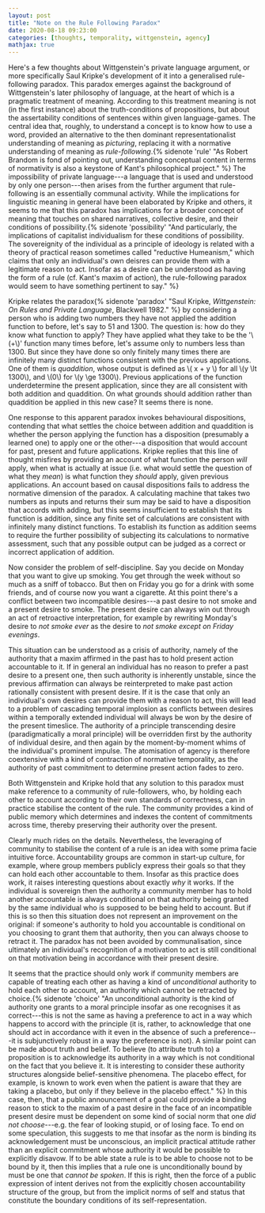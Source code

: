 ```yaml
---
layout: post
title: "Note on the Rule Following Paradox"
date: 2020-08-18 09:23:00
categories: [thoughts, temporality, wittgenstein, agency]
mathjax: true
---
```


Here's a few thoughts about Wittgenstein's private language argument, or more specifically Saul Kripke's development of it into a generalised rule-following paradox. This paradox emerges against the background of Wittgenstein's later philosophy of language, at the heart of which is a pragmatic treatment of meaning. According to this treatment meaning is not (in the first instance) about the truth-conditions of propositions, but about the assertability conditions of sentences within given language-games.<!--more--> The central idea that, roughly, to understand a concept is to know how to use a word, provided an alternative to the then dominant representationalist understanding of meaning as _picturing_, replacing it with a normative understanding of meaning as _rule-following_.{% sidenote 'rule' "As Robert Brandom is fond of pointing out, understanding conceptual content in terms of normativity is also a keystone of Kant's philosophical project." %} The impossibility of private language---a language that is used and understood by only one person---then arises from the further argument that rule-following is an essentially communal activity. While the implications for linguistic meaning in general have been elaborated by Kripke and others, it seems to me that this paradox has implications for a broader concept of meaning that touches on shared narratives, collective desire, and their conditions of possibility.{% sidenote 'possibility' "And particularly, the implications of capitalist individualism for these conditions of possibility. The sovereignity of the individual as a principle of ideology is related with a theory of practical reason sometimes called \"reductive Humeanism,\" which claims that only an individual's own deisres can provide them with a legitimate reason to act. Insofar as a desire can be understood as having the form of a rule (cf. Kant's maxim of action), the rule-following paradox would seem to have something pertinent to say." %}

Kripke relates the paradox{% sidenote 'paradox' "Saul Kripke, _Wittgenstein: On Rules and Private Language_, Blackwell 1982." %} by considering a person who is adding two numbers they have not applied the addition function to before, let's say to 51 and 1300. The question is: how do they know what function to apply? They have applied what they take to be the '\\(+\\)' function many times before, let's assume only to numbers less than 1300. But since they have done so only finitely many times there are infinitely many distinct functions consistent with the previous applications. One of them is _quaddition_, whose output is defined as \\( x + y \\) for all \\(y \lt 1300\\), and \\(0\\) for \\(y \ge 1300\\). Previous applications of the function underdetermine the present application, since they are all consistent with both addition and quaddition. On what grounds should addition rather than quaddition be applied in this new case? It seems there is none.

One response to this apparent paradox invokes behavioural dispositions, contending that what settles the choice between addition and quaddition is whether the person applying the function has a disposition (presumably a learned one) to apply one or the other---a disposition that would account for past, present and future applications. Kripke replies that this line of thought misfires by providing an account of what function the person _will_ apply, when what is actually at issue (i.e. what would settle the question of what they _mean_) is what function they _should_ apply, given previous applications. An account based on causal dispositions fails to address the normative dimension of the paradox. A calculating machine that takes two numbers as inputs and returns their sum may be said to have a disposition that accords with adding, but this seems insufficient to establish that its function is addition, since any finite set of calculations are consistent with infinitely many distinct functions. To establish its function as addition seems to require the further possibility of subjecting its calculations to normative assessment, such that any possible output can be judged as a correct or incorrect application of addition.

Now consider the problem of self-discipline. Say you decide on Monday that you want to give up smoking. You get through the week without so much as a sniff of tobacco. But then on Friday you go for a drink with some friends, and of course now you want a cigarette. At this point there's a conflict between two incompatible desires---a past desire to not smoke and a present desire to smoke. The present desire can always win out through an act of retroactive interpretation, for example by rewriting Monday's desire to _not smoke ever_ as the desire to _not smoke except on Friday evenings_.

This situation can be understood as a crisis of authority, namely of the authority that a maxim affirmed in the past has to hold present action accountable to it. If in general an individual has no reason to prefer a past desire to a present one, then such authority is inherently unstable, since the previous affirmation can always be reinterpreted to make past action rationally consistent with present desire. If it is the case that only an individual's own desires can provide them with a reason to act, this will lead to a problem of cascading temporal implosion as conflicts between desires within a temporally extended individual will always be won by the desire of the present timeslice. The authority of a principle transcending desire (paradigmatically a moral principle) will be overridden first by the authority of individual desire, and then again by the moment-by-moment whims of the individual's prominent impulse. The atomisation of agency is therefore coextensive with a kind of contraction of normative temporality, as the authority of past commitment to determine present action fades to zero.

Both Wittgenstein and Kripke hold that any solution to this paradox must make reference to a community of rule-followers, who, by holding each other to account according to their own standards of correctness, can in practice stabilise the content of the rule. The community provides a kind of public memory which determines and indexes the content of commitments across time, thereby preserving their authority over the present.

Clearly much rides on the details. Nevertheless, the leveraging of community to stabilise the content of a rule is an idea with some prima facie intuitive force. Accountability groups are common in start-up culture, for example, where group members publicly express their goals so that they can hold each other accountable to them. Insofar as this practice does work, it raises interesting questions about exactly _why_ it works. If the individual is sovereign then the authority a community member has to hold another accountable is always conditional on that authority being granted by the same individual who is supposed to be being held to account. But if this is so then this situation does not represent an improvement on the original: if someone's authority to hold you accountable is conditional on you choosing to grant them that authority, then you can always choose to retract it. The paradox has not been avoided by communalisation, since ultimately an individual's recognition of a motivation to act is still conditional on that motivation being in accordance with their present desire.

It seems that the practice should only work if community members are capable of treating each other as having a kind of _unconditional_ authority to hold each other to account, an authority which cannot be retracted by choice.{% sidenote 'choice' "An unconditional authority is the kind of authority one grants to a moral principle insofar as one recognises it as correct---this is not the same as having a preference to act in a way which happens to accord with the principle (it is, rather, to acknowledge that one should act in accordance with it even in the absence of such a preference---it is subjunctively robust in a way the preference is not). A similar point can be made about truth and belief. To believe (to attribute truth to) a proposition is to acknowledge its authority in a way which is not conditional on the fact that you believe it. It is interesting to consider these authority structures alongside belief-sensitive phenomena. The placebo effect, for example, is known to work even when the patient is aware that they are taking a placebo, but only if they believe in the placebo effect." %} In this case, then, that a public announcement of a goal could provide a binding reason to stick to the maxim of a past desire in the face of an incompatible present desire must be dependent on some kind of social norm that one _did not choose_---e.g. the fear of looking stupid, or of losing face. To end on some speculation, this suggests to me that insofar as the norm is binding its acknowledgement must be unconscious, an implicit practical attitude rather than an explicit commitment whose authority it would be possible to explicitly disavow. If to be able state a rule is to be able to choose not to be bound by it, then this implies that a rule one is unconditionally bound by must be one that _cannot be spoken_. If this is right, then the force of a public expression of intent derives not from the explicitly chosen accountability structure of the group, but from the implicit norms of self and status that constitute the boundary conditions of its self-representation.
